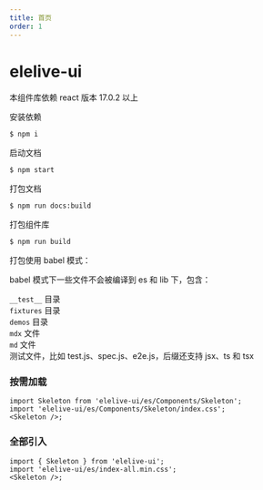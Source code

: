 ```yaml
---
title: 首页
order: 1
---
```


# elelive-ui

本组件库依赖 react 版本 17.0.2 以上

安装依赖

```bash
$ npm i
```

启动文档

```bash
$ npm start
```

打包文档

```bash
$ npm run docs:build
```

打包组件库

```bash
$ npm run build
```

打包使用 babel 模式：

babel 模式下一些文件不会被编译到 es 和 lib 下，包含：

`__test__` 目录  
`fixtures` 目录  
`demos` 目录  
`mdx` 文件  
`md` 文件  
测试文件，比如 test.js、spec.js、e2e.js，后缀还支持 jsx、ts 和 tsx

### 按需加载

```tsx | pure
import Skeleton from 'elelive-ui/es/Components/Skeleton';
import 'elelive-ui/es/Components/Skeleton/index.css';
<Skeleton />;
```

### 全部引入

```tsx | pure
import { Skeleton } from 'elelive-ui';
import 'elelive-ui/es/index-all.min.css';
<Skeleton />;
```
